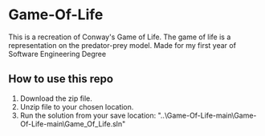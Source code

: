 ﻿# Game-Of-Life
This is a recreation of Conway's Game of Life.
The game of life is a representation on the predator-prey model.
Made for my first year of Software Engineering Degree
## How to use this repo
1. Download the zip file.
2. Unzip file to your chosen location.
3. Run the solution from your save location:
"..\Game-Of-Life-main\Game-Of-Life-main\Game_Of_Life.sln"
